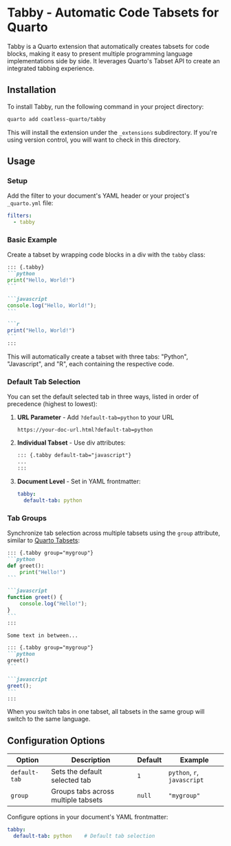 # Tabby - Automatic Code Tabsets for Quarto

Tabby is a Quarto extension that automatically creates tabsets for code blocks, making it easy to present multiple programming language implementations side by side. It leverages Quarto's Tabset API to create an integrated tabbing experience.

## Installation

To install Tabby, run the following command in your project directory:

```bash
quarto add coatless-quarto/tabby
```

This will install the extension under the `_extensions` subdirectory. If you're using version control, you will want to check in this directory.

## Usage

### Setup

Add the filter to your document's YAML header or your project's `_quarto.yml` file:

```yaml
filters:
  - tabby
```

### Basic Example

Create a tabset by wrapping code blocks in a div with the `tabby` class:

````markdown
::: {.tabby}
```python
print("Hello, World!")
```

```javascript
console.log("Hello, World!");
```

```r
print("Hello, World!")
```
:::
````

This will automatically create a tabset with three tabs: "Python", "Javascript", and "R", each containing the respective code.

### Default Tab Selection

You can set the default selected tab in three ways, listed in order of precedence (highest to lowest):

1. **URL Parameter** - Add `?default-tab=python` to your URL
   ```
   https://your-doc-url.html?default-tab=python
   ```

2. **Individual Tabset** - Use div attributes:
   ```markdown
   ::: {.tabby default-tab="javascript"}
   ...
   :::
   ```

3. **Document Level** - Set in YAML frontmatter:
   ```yaml
   tabby:
     default-tab: python
   ```

### Tab Groups

Synchronize tab selection across multiple tabsets using the `group` attribute, similar to [Quarto Tabsets](https://quarto.org/docs/output-formats/html-basics.html#tabset-groups):

````markdown
::: {.tabby group="mygroup"}
```python
def greet():
    print("Hello!")
```

```javascript
function greet() {
    console.log("Hello!");
}
```
:::

Some text in between...

::: {.tabby group="mygroup"}
```python
greet()
```

```javascript
greet();
```
:::
````

When you switch tabs in one tabset, all tabsets in the same group will switch to the same language.

## Configuration Options

| Option | Description | Default | Example |
|--------|-------------|---------|----------|
| `default-tab` | Sets the default selected tab | `1` | `python`, `r`, `javascript` |
| `group` | Groups tabs across multiple tabsets | `null` | `"mygroup"` |

Configure options in your document's YAML frontmatter:

```yaml
tabby:
  default-tab: python    # Default tab selection
```

